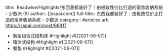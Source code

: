 title:: Readwise/Highlights/东西我都装好了｜由极致性价比打造的宿舍收纳系统 - 少数派 (9)
author:: [[sspai.com]]
full-title:: 东西我都装好了｜由极致性价比打造的宿舍收纳系统 - 少数派
category:: #articles
url:: https://sspai.com/post/66917

- 新型组合式结构床 #Highlight #[[2021-06-07]]
- 箱体式结构 #Highlight #[[2021-06-07]]
- 餐垫 #Highlight #[[2021-06-07]]